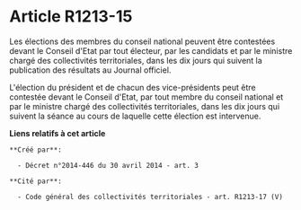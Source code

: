 # Article R1213-15

Les élections des membres du conseil national peuvent être contestées devant le Conseil d'Etat par tout électeur, par les
candidats et par le ministre chargé des collectivités territoriales, dans les dix jours qui suivent la publication des
résultats au Journal officiel. 

L'élection du président et de chacun des vice-présidents peut être contestée devant le Conseil d'Etat, par tout membre du
conseil national et par le ministre chargé des collectivités territoriales, dans les dix jours qui suivent la séance au cours
de laquelle cette élection est intervenue.

**Liens relatifs à cet article**

	**Créé par**:

	  - Décret n°2014-446 du 30 avril 2014 - art. 3

	**Cité par**:

	  - Code général des collectivités territoriales - art. R1213-17 (V)
